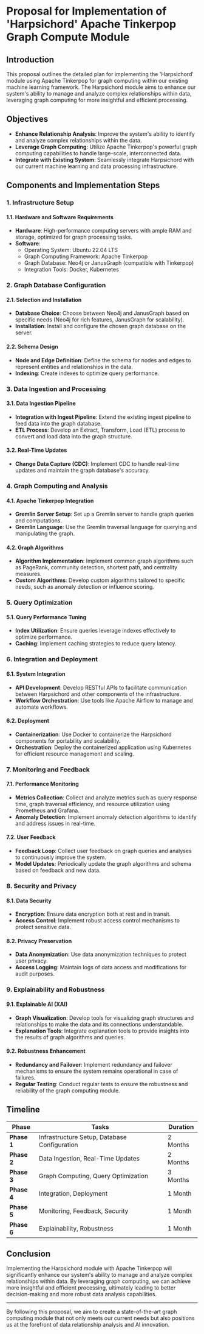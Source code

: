 # Proposal for Implementation of 'Harpsichord' Apache Tinkerpop Graph Compute Module

## Introduction
This proposal outlines the detailed plan for implementing the 'Harpsichord' module using Apache Tinkerpop for graph computing within our existing machine learning framework. The Harpsichord module aims to enhance our system's ability to manage and analyze complex relationships within data, leveraging graph computing for more insightful and efficient processing.

## Objectives
- **Enhance Relationship Analysis**: Improve the system's ability to identify and analyze complex relationships within the data.
- **Leverage Graph Computing**: Utilize Apache Tinkerpop's powerful graph computing capabilities to handle large-scale, interconnected data.
- **Integrate with Existing System**: Seamlessly integrate Harpsichord with our current machine learning and data processing infrastructure.

## Components and Implementation Steps

### 1. Infrastructure Setup

#### 1.1. Hardware and Software Requirements
- **Hardware**: High-performance computing servers with ample RAM and storage, optimized for graph processing tasks.
- **Software**:
  - Operating System: Ubuntu 22.04 LTS
  - Graph Computing Framework: Apache Tinkerpop
  - Graph Database: Neo4j or JanusGraph (compatible with Tinkerpop)
  - Integration Tools: Docker, Kubernetes

### 2. Graph Database Configuration

#### 2.1. Selection and Installation
- **Database Choice**: Choose between Neo4j and JanusGraph based on specific needs (Neo4j for rich features, JanusGraph for scalability).
- **Installation**: Install and configure the chosen graph database on the server.

#### 2.2. Schema Design
- **Node and Edge Definition**: Define the schema for nodes and edges to represent entities and relationships in the data.
- **Indexing**: Create indexes to optimize query performance.

### 3. Data Ingestion and Processing

#### 3.1. Data Ingestion Pipeline
- **Integration with Ingest Pipeline**: Extend the existing ingest pipeline to feed data into the graph database.
- **ETL Process**: Develop an Extract, Transform, Load (ETL) process to convert and load data into the graph structure.

#### 3.2. Real-Time Updates
- **Change Data Capture (CDC)**: Implement CDC to handle real-time updates and maintain the graph database's accuracy.

### 4. Graph Computing and Analysis

#### 4.1. Apache Tinkerpop Integration
- **Gremlin Server Setup**: Set up a Gremlin server to handle graph queries and computations.
- **Gremlin Language**: Use the Gremlin traversal language for querying and manipulating the graph.

#### 4.2. Graph Algorithms
- **Algorithm Implementation**: Implement common graph algorithms such as PageRank, community detection, shortest path, and centrality measures.
- **Custom Algorithms**: Develop custom algorithms tailored to specific needs, such as anomaly detection or influence scoring.

### 5. Query Optimization

#### 5.1. Query Performance Tuning
- **Index Utilization**: Ensure queries leverage indexes effectively to optimize performance.
- **Caching**: Implement caching strategies to reduce query latency.

### 6. Integration and Deployment

#### 6.1. System Integration
- **API Development**: Develop RESTful APIs to facilitate communication between Harpsichord and other components of the infrastructure.
- **Workflow Orchestration**: Use tools like Apache Airflow to manage and automate workflows.

#### 6.2. Deployment
- **Containerization**: Use Docker to containerize the Harpsichord components for portability and scalability.
- **Orchestration**: Deploy the containerized application using Kubernetes for efficient resource management and scaling.

### 7. Monitoring and Feedback

#### 7.1. Performance Monitoring
- **Metrics Collection**: Collect and analyze metrics such as query response time, graph traversal efficiency, and resource utilization using Prometheus and Grafana.
- **Anomaly Detection**: Implement anomaly detection algorithms to identify and address issues in real-time.

#### 7.2. User Feedback
- **Feedback Loop**: Collect user feedback on graph queries and analyses to continuously improve the system.
- **Model Updates**: Periodically update the graph algorithms and schema based on feedback and new data.

### 8. Security and Privacy

#### 8.1. Data Security
- **Encryption**: Ensure data encryption both at rest and in transit.
- **Access Control**: Implement robust access control mechanisms to protect sensitive data.

#### 8.2. Privacy Preservation
- **Data Anonymization**: Use data anonymization techniques to protect user privacy.
- **Access Logging**: Maintain logs of data access and modifications for audit purposes.

### 9. Explainability and Robustness

#### 9.1. Explainable AI (XAI)
- **Graph Visualization**: Develop tools for visualizing graph structures and relationships to make the data and its connections understandable.
- **Explanation Tools**: Integrate explanation tools to provide insights into the results of graph algorithms and queries.

#### 9.2. Robustness Enhancement
- **Redundancy and Failover**: Implement redundancy and failover mechanisms to ensure the system remains operational in case of failures.
- **Regular Testing**: Conduct regular tests to ensure the robustness and reliability of the graph computing module.

## Timeline

| Phase                | Tasks                                            | Duration         |
|----------------------|--------------------------------------------------|------------------|
| **Phase 1**          | Infrastructure Setup, Database Configuration     | 2 Months         |
| **Phase 2**          | Data Ingestion, Real-Time Updates                | 2 Months         |
| **Phase 3**          | Graph Computing, Query Optimization              | 3 Months         |
| **Phase 4**          | Integration, Deployment                          | 1 Month          |
| **Phase 5**          | Monitoring, Feedback, Security                   | 1 Month          |
| **Phase 6**          | Explainability, Robustness                       | 1 Month          |

## Conclusion
Implementing the Harpsichord module with Apache Tinkerpop will significantly enhance our system's ability to manage and analyze complex relationships within data. By leveraging graph computing, we can achieve more insightful and efficient processing, ultimately leading to better decision-making and more robust data analysis capabilities.

---

By following this proposal, we aim to create a state-of-the-art graph computing module that not only meets our current needs but also positions us at the forefront of data relationship analysis and AI innovation.

